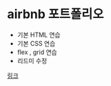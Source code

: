 # airbnb 포트폴리오

+ 기본 HTML 연습
+ 기본 CSS 연습
+ flex , grid 연습
+ 리드미 수정

[링크]( https://world3376.github.io/airbnb/)
